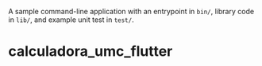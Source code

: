 A sample command-line application with an entrypoint in `bin/`, library code
in `lib/`, and example unit test in `test/`.
# calculadora_umc_flutter
